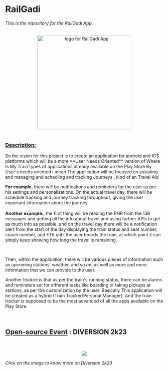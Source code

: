 <h1><b>RailGadi</b></h1>

<i>This is the repository for the RailGadi App.</i>
<br/>
<br/>
<center><img src="https://res.cloudinary.com/dth6hzkha/image/upload/v1675083065/wieby5hthdqx45w3fhur.png" alt="logo for RailGadi App" height="300" width="300"/></center>
<br/>

<h3><b><u>Description:</u></b></h3>
<p>
So the  vision for this project is to create an application for android and IOS platforms which will be a more **User Needs Oriented** version of Where Is My Train types of applications already available on the Play Store By User's needs oriented i mean The application will be focused on assisting and managing and schedling and tracking Journeys , kind of an Travel Aid

<br/>


<b>For example</b>, there will be notifications and reminders for the user as per his settings and personalizations. On the actual travel day, there will be schedule tracking and journey tracking throughout, giving the user important information about the journey.<br/><br/>
<b>Another example:</b>, the first thing will be reading the PNR from the 139 messages and getting all the info about travel and using further APIs to get as much info as possible, and on the travel day there will be a notification alert from the start of the day displaying the train status and seat number, coach number, and ETA until the user boards the train, at which point it can simply keep showing how long the travel is remaining.

<br/>


Then, within the application, there will be various pieces of information such as upcoming stations' weather, and so on, as well as more and more information that we can provide to the user.

Another feature is that as per the train's running status, there can be alarms and reminders set for different tasks like boarding or taking pickups at stations, as per the customization by the user.
Basically This application will be created as a hybrid (Train Tracker/Personal Manager). And the train tracker is supposed to be the most advanced of all the apps available on the Play Store.
</p>

<br/>
<h2><b><u>Open-source Event</u> : DIVERSION 2k23</b></h2> 
<br/>
<p align="center">
    <a href="https://diversion.tech/">
        <img src="https://diversion.tech/static/media/div_logo.7db7177161b4c383d2e7.png">
    </a>
</p>

<i>Click on the image to know more on Diversion 2k23</i>
<br>
